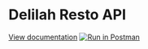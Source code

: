 # Delilah Resto API

[View documentation](https://app.swaggerhub.com/apis-docs/GuidoCerioni/Resto/1.0.0)
[![Run in Postman](https://run.pstmn.io/button.svg)](https://app.getpostman.com/run-collection/73852f9dcdb9706612d3)

